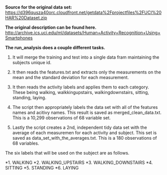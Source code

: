 **Source for the original data set:**
https://d396qusza40orc.cloudfront.net/getdata%2Fprojectfiles%2FUCI%20HAR%20Dataset.zip 

**The original description can be found here.**
http://archive.ics.uci.edu/ml/datasets/Human+Activity+Recognition+Using+Smartphones

**The run_analysis does a couple different tasks.**

1. It will merge the training and test into a single data fram maintaining the subjects unique id.

2. It then reads the features.txt and extracts only the measurements on the mean and the standard deviation for each measurement. 

3. It then reads the activity labels and applies them to each category. These being walking, walkkingupstairs, walkingdownstairs, sitting, standing, laying.

4. The script then appropriately labels the data set with all of the features names and acitivy names. This result is saved as merged_clean_data.txt. This is a 10,299 observations of 68 variable set.  

5. Lastly the script creates a 2nd, independent tidy data set with the average of each measuremen for each activity and subject. This set is saved as data_set_with_the_averages.txt. This is a 180 observations of 68 variables. 

The six labels that will be used on the subject are as follows.

*1. WALKING
*2. WALKING_UPSTAIRS
*3. WALKING_DOWNSTAIRS
*4. SITTING
*5. STANDING
*6. LAYING
